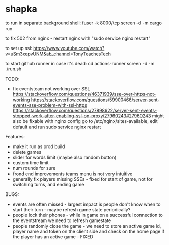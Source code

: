 # shapka
to run in separate background shell:
fuser -k 8000/tcp
screen -d -m cargo run

to fix 502 from nginx - restart nginx with "sudo service nginx restart"

to set up ssl:
https://www.youtube.com/watch?v=uSm3xepvUNM&ab_channel=TonyTeachesTech

to start github runner in case it's dead:
cd actions-runner
screen -d -m ./run.sh

TODO:
- fix eventsteam not working over SSL
https://stackoverflow.com/questions/46371939/sse-over-https-not-working
https://stackoverflow.com/questions/59900466/server-sent-events-sse-problem-with-ssl-https
https://stackoverflow.com/questions/27898622/server-sent-events-stopped-work-after-enabling-ssl-on-proxy/27960243#27960243
might also be fixable with nginx config
go to /etc/nginx/sites-available, edit default and run sudo service nginx restart

Features:
- make it run as prod build
- delete games
- slider for words limit (maybe also random button)
- custom time limit
- num rounds for sure
- frond end improvements
    teams menu is not very intuitive
- generally fix players missing SSEs - fixed for start of game, not for switching turns, and ending game


BUGS:
- events are often missed - largest impact is people don't know when to start their turn - maybe refresh game state periodically?
- people lock their phones - while in game on a successful connection to the eventstream we need to refresh gamestate
- people randomly close the game - we need to store an active game id, player name and token on the client side and check on the home page if the player has an active game - FIXED